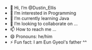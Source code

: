 - 👋 Hi, I’m @Dustin_Ellis
- 👀 I’m interested in Programming
- 🌱 I’m currently learning Java
- 💞️ I’m looking to collaborate on ...
- 📫 How to reach me ...
- 😄 Pronouns: he/him
- ⚡ Fun fact: I am Eun Gyeol's father ^^

<!---
Ha-YiChan/Ha-YiChan is a ✨ special ✨ repository because its `README.md` (this file) appears on your GitHub profile.
You can click the Preview link to take a look at your changes.
--->
